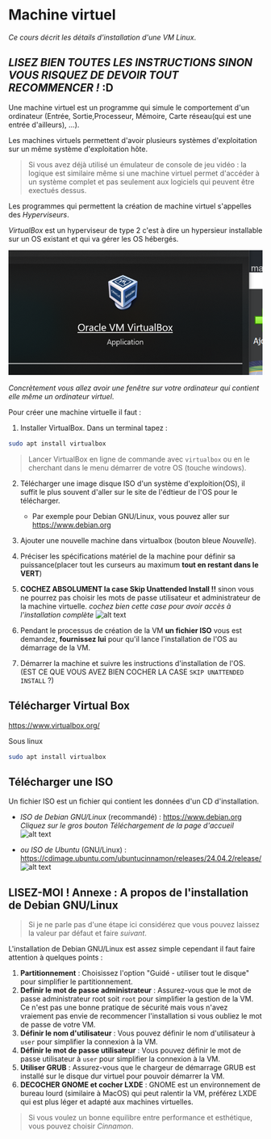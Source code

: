 # Machine virtuel

*Ce cours décrit les détails d'installation d'une VM Linux*.

## *LISEZ BIEN TOUTES LES INSTRUCTIONS SINON VOUS RISQUEZ DE DEVOIR TOUT RECOMMENCER !* :D

Une machine virtuel est un programme qui simule le comportement d'un ordinateur (Entrée, Sortie,Processeur, Mémoire, Carte réseau(qui est une entrée d'ailleurs), ...).

Les machines virtuels permettent d'avoir plusieurs systèmes d'exploitation sur un même système d'exploitation hôte.

> Si vous avez déjà utilisé un émulateur de console de jeu vidéo : la logique est similaire même si une machine virtuel permet d'accéder à un système complet et pas seulement aux logiciels qui peuvent être exectués dessus.

Les programmes qui permettent la création de machine virtuel s'appelles des *Hyperviseurs*.

*VirtualBox* est un hyperviseur de type 2 c'est à dire un hypersieur installable sur un OS existant et qui va gérer les OS hébergés.

![alt text](../../images/image-34.png)


*Concrètement vous allez avoir une fenêtre sur votre ordinateur qui contient elle même un ordinateur virtuel*.

Pour créer une machine virtuelle il faut :

1. Installer VirtualBox. Dans un terminal tapez :
```bash
sudo apt install virtualbox
```

> Lancer VirtualBox en ligne de commande avec `virtualbox` ou en le cherchant dans le menu démarrer de votre OS (touche windows).

2. Télécharger une image disque ISO d'un système d'exploition(OS), il suffit le plus souvent d'aller sur le site de l'édtieur de l'OS pour le télécharger.
   - Par exemple pour Debian GNU/Linux, vous pouvez aller sur https://www.debian.org
   <!-- - Attention pour Windows il faut utiliser media creation tool, un logiciel de Microsoft qui permet de télécharger l'ISO de Windows 10 ou 11. -->
3. Ajouter une nouvelle machine dans virtualbox (bouton bleue *Nouvelle*).

4. Préciser les spécifications matériel de la machine pour définir sa puissance(placer tout les curseurs au maximum **tout en restant dans le VERT**)

5. **COCHEZ ABSOLUMENT la case Skip Unattended Install !!** sinon vous ne pourrez pas choisir les mots de passe utilisateur et administrateur de la machine virtuelle.
*cochez bien cette case pour avoir accès à l'installation complète*
![alt text](image-1.png)
6. Pendant le processus de création de la VM **un fichier ISO** vous est demandez, **fournissez lui** pour qu'il lance l'installation de l'OS au démarrage de la VM.
7. Démarrer la machine et suivre les instructions d'installation de l'OS. (EST CE QUE VOUS AVEZ BIEN COCHER LA CASE `SKIP UNATTENDED INSTALL` ?)

## Télécharger Virtual Box

https://www.virtualbox.org/

Sous linux
```bash
sudo apt install virtualbox
```

## Télécharger une ISO 
Un fichier ISO est un fichier qui contient les données d'un CD d'installation.

- *ISO de Debian GNU/Linux* (recommandé) : https://www.debian.org
*Cliquez sur le gros bouton Téléchargement de la page d'accueil*
![alt text](image-2.png)

- *ou ISO de Ubuntu* (GNU/Linux) : https://cdimage.ubuntu.com/ubuntucinnamon/releases/24.04.2/release/
![alt text](image.png)

## LISEZ-MOI ! Annexe : A propos de l'installation de Debian GNU/Linux

> Si je ne parle pas d'une étape ici considérez que vous pouvez laissez la valeur par défaut et faire *suivant*.

L'installation de Debian GNU/Linux est assez simple cependant il faut faire attention à quelques points :
1. **Partitionnement** : Choisissez l'option "Guidé - utiliser tout le disque" pour simplifier le partitionnement.
2. **Definir le mot de passe administrateur** : Assurez-vous que le mot de passe administrateur root soit `root` pour simplifier la gestion de la VM. Ce n'est pas une bonne pratique de sécurité mais vous n'avez vraiement pas envie de recommencer l'installation si vous oubliez le mot de passe de votre VM.
3. **Définir le nom d'utilisateur** : Vous pouvez définir le nom d'utilisateur à `user` pour simplifier la connexion à la VM.
4. **Définir le mot de passe utilisateur** : Vous pouvez définir le mot de passe utilisateur à `user` pour simplifier la connexion à la VM.
5. **Utiliser GRUB** : Assurez-vous que le chargeur de démarrage GRUB est installé sur le disque dur virtuel pour pouvoir démarrer la VM.
6. **DECOCHER GNOME et cocher LXDE** : GNOME est un environnement de bureau lourd (similaire à MacOS) qui peut ralentir la VM, préférez LXDE qui est plus léger et adapté aux machines virtuelles.

> Si vous voulez un bonne equilibre entre performance et esthétique, vous pouvez choisir *Cinnamon*.